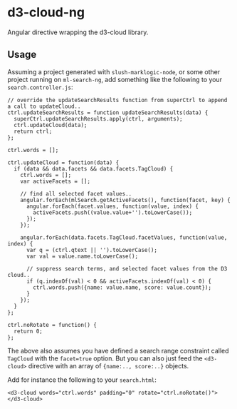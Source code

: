 # d3-cloud-ng
Angular directive wrapping the d3-cloud library.

## Usage

Assuming a project generated with `slush-marklogic-node`, or some other project running on `ml-search-ng`, add something like the following to your `search.controller.js`:

    // override the updateSearchResults function from superCtrl to append a call to updateCloud..
    ctrl.updateSearchResults = function updateSearchResults(data) {
      superCtrl.updateSearchResults.apply(ctrl, arguments);
      ctrl.updateCloud(data);
      return ctrl;
    };
    
    ctrl.words = [];
    
    ctrl.updateCloud = function(data) {
      if (data && data.facets && data.facets.TagCloud) {
        ctrl.words = [];
        var activeFacets = [];
        
        // find all selected facet values..
        angular.forEach(mlSearch.getActiveFacets(), function(facet, key) {
          angular.forEach(facet.values, function(value, index) {
            activeFacets.push((value.value+'').toLowerCase());
          });
        });
        
        angular.forEach(data.facets.TagCloud.facetValues, function(value, index) {
          var q = (ctrl.qtext || '').toLowerCase();
          var val = value.name.toLowerCase();
          
          // suppress search terms, and selected facet values from the D3 cloud..
          if (q.indexOf(val) < 0 && activeFacets.indexOf(val) < 0) {
            ctrl.words.push({name: value.name, score: value.count});
          }
        });
      }
    };
    
    ctrl.noRotate = function() {
      return 0;
    };

The above also assumes you have defined a search range constraint called `TagCloud` with the `facet=true` option. But you can also just feed the `<d3-cloud>` directive with an array of `{name:.., score:..}` objects.

Add for instance the following to your `search.html`:

    <d3-cloud words="ctrl.words" padding="0" rotate="ctrl.noRotate()"></d3-cloud>


